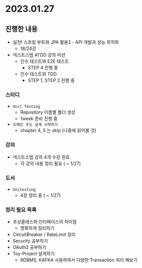 # 2023.01.27

## 진행한 내용

- 실전! 스프링 부트와 JPA 활용2 - API 개발과 성능 최적화
	- 18/24강
- 넥스트스텝 ATDD 강의 미션
	- 인수 테스트와 E2E 테스트
		- STEP 4 진행 중
	- 인수 테스트와 TDD
		- STEP 1, STEP 2 진행 중

### 스터디

- `Unit Testing`
	- Repository 이름별 폴더 생성
	- 1week 준비 진행 중
- `도메인 주도 설계 시작하기`
	- chapter 4, 5 는 skip (나중에 읽어볼 것)

### 강의

- 넥스트스텝 강의 4개 수강 완료
	- 각 강의 내용 정리 필요 ( ~ 1/27)

### 도서

- `Unitesting`
	- 4장 정리 중 ( ~ 1/27)

### 정리 필요 목록

- 추상클래스와 인터페이스의 차이점
	- 명확하게 정리하기
- CircuitBreaker / RateLimit 정리
- Security 공부하기
- OAuth2 공부하기
- Toy-Project 설게하기
	- RDBMS, KAFKA 사용하여서 다양한 Transaction 처리 해보기
